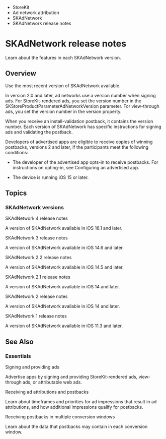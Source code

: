 

- StoreKit
- Ad network attribution
- SKAdNetwork
-  SKAdNetwork release notes 

# SKAdNetwork release notes

Learn about the features in each SKAdNetwork version.

## Overview

Use the most recent version of SKAdNetwork available.

In version 2.0 and later, ad networks use a version number when signing ads. For StoreKit-rendered ads, you set the version number in the SKStoreProductParameterAdNetworkVersion parameter. For view-through ads, you set the version number in the version property.

When you receive an install-validation postback, it contains the version number. Each version of SKAdNetwork has specific instructions for signing ads and validating the postback.

Developers of advertised apps are eligible to receive copies of winning postbacks, versions 2 and later, if the participants meet the following conditions:

- The developer of the advertised app opts-in to receive postbacks. For instructions on opting-in, see Configuring an advertised app.

- The device is running iOS 15 or later.

## Topics

### SKAdNetwork versions

SKAdNetwork 4 release notes

A version of SKAdNetwork available in iOS 16.1 and later.

SKAdNetwork 3 release notes

A version of SKAdNetwork available in iOS 14.6 and later.

SKAdNetwork 2.2 release notes

A version of SKAdNetwork available in iOS 14.5 and later.

SKAdNetwork 2.1 release notes

A version of SKAdNetwork available in iOS 14 and later.

SKAdNetwork 2 release notes

A version of SKAdNetwork available in iOS 14 and later.

SKAdNetwork 1 release notes

A version of SKAdNetwork available in iOS 11.3 and later.

## See Also

### Essentials

Signing and providing ads

Advertise apps by signing and providing StoreKit-rendered ads, view-through ads, or attributable web ads.

Receiving ad attributions and postbacks

Learn about timeframes and priorities for ad impressions that result in ad attributions, and how additional impressions qualify for postbacks.

Receiving postbacks in multiple conversion windows

Learn about the data that postbacks may contain in each conversion window.

